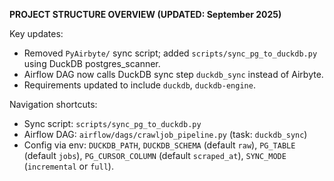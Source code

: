 **PROJECT STRUCTURE OVERVIEW (UPDATED: September 2025)**

Key updates:
- Removed `PyAirbyte/` sync script; added `scripts/sync_pg_to_duckdb.py` using DuckDB postgres_scanner.
- Airflow DAG now calls DuckDB sync step `duckdb_sync` instead of Airbyte.
- Requirements updated to include `duckdb`, `duckdb-engine`.

Navigation shortcuts:
- Sync script: `scripts/sync_pg_to_duckdb.py`
- Airflow DAG: `airflow/dags/crawljob_pipeline.py` (task: `duckdb_sync`)
- Config via env: `DUCKDB_PATH`, `DUCKDB_SCHEMA` (default `raw`), `PG_TABLE` (default `jobs`), `PG_CURSOR_COLUMN` (default `scraped_at`), `SYNC_MODE` (`incremental` or `full`).
